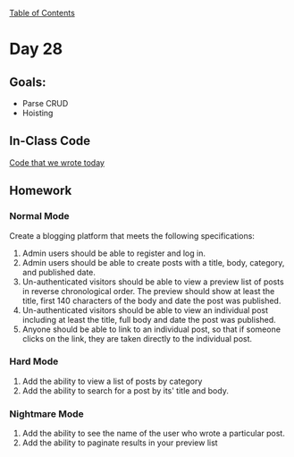 [Table of Contents](/README.md)

# Day 28

## Goals:
* Parse CRUD
* Hoisting

## In-Class Code
[Code that we wrote today](/notes/day-28/code)

## Homework

### Normal Mode
Create a blogging platform that meets the following specifications:
1. Admin users should be able to register and log in.
1. Admin users should be able to create posts with a title, body, category, and published date.
1. Un-authenticated visitors should be able to view a preview list of posts in reverse chronological order. The preview should show at least the title, first 140 characters of the body and date the post was published.
1. Un-authenticated visitors should be able to view an individual post including at least the title, full body and date the post was published.
1. Anyone should be able to link to an individual post, so that if someone clicks on the link, they are taken directly to the individual post.

### Hard Mode
1. Add the ability to view a list of posts by category
1. Add the ability to search for a post by its' title and body.

### Nightmare Mode
1. Add the ability to see the name of the user who wrote a particular post.
1. Add the ability to paginate results in your preview list

